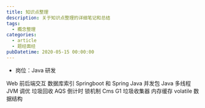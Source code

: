 ```yaml
---
title: 知识点整理
description: 关于知识点整理的详细笔记和总结
tags:
  - 概念整理
categories:
  - article
  - 题经面经
pubDatetime: 2020-05-15 00:00:00
---
```


- 岗位：Java 研发

Web 前后端交互
数据库索引
Springboot 和 Spring
Java 并发包
Java 多线程
JVM 调优
垃圾回收
AQS 倒计时
锁机制
Cms G1 垃圾收集器
内存缓存
volatile
数据结构
